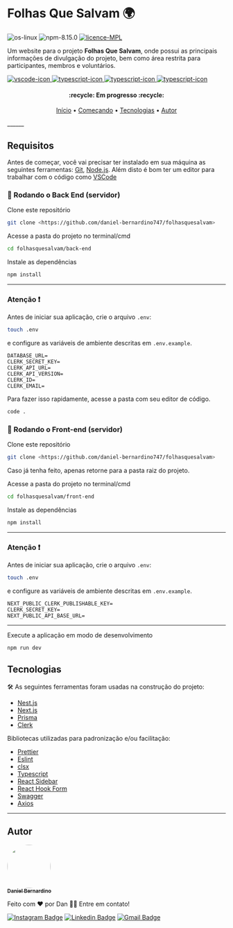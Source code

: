 <div>
  <h1 align="left">Folhas Que Salvam 🌍</h1>
  <img alt="os-linux" src="https://img.shields.io/static/v1?label=os&message=Linux&color=459a2b&style=flat-square&logo=ghost" />
  <img alt="npm-8.15.0" src="https://img.shields.io/static/v1?label=npm&message=8.15.0&color=459a2b&style=flat-square" />
  <a href="https://github.com/daniel-bernardino747/Shortly-B/blob/main/LICENCE">
    <img alt="licence-MPL" src="https://img.shields.io/static/v1?label=licence&message=MPL&color=459a2b&style=flat-square" />
  </a>  
</div>

Um website para o projeto **Folhas Que Salvam**, onde possui as principais informações de divulgação do projeto, bem como área restrita para participantes, membros e voluntários.

<div>
  <a href="https://code.visualstudio.com/">
    <img alt="vscode-icon" src="https://img.shields.io/static/v1?label=using&message=vscode&color=0176c6&logo=visual%20studio" />
  </a>
  <a href="https://nestjs.com/">
    <img alt="typescript-icon" src="https://img.shields.io/static/v1?label=using&message=NestJS&color=e0444e&logo=nestjs" />
  </a>
  <a href="https://nextjs.org/">
    <img alt="typescript-icon" src="https://img.shields.io/static/v1?label=using&message=Next.js&color=000000&logo=vercel" />
  </a>
  <a href="https://www.prisma.io/">
    <img alt="typescript-icon" src="https://img.shields.io/static/v1?label=using&message=prisma&color=2d3748&logo=prisma" />
  </a>
</div>

<h4 align="center"> 
	:recycle: Em progresso :recycle:
</h4>

<p align="center">
 <a href="#shortly-api">Início</a> • 
 <a href="#requisitos">Começando</a> •  
 <a href="#tecnologias">Tecnologias</a> • 
 <a href="#autor">Autor</a>
</p>
______

## Requisitos

Antes de começar, você vai precisar ter instalado em sua máquina as seguintes ferramentas:
[Git](https://git-scm.com), [Node.js](https://nodejs.org/en/). 
Além disto é bom ter um editor para trabalhar com o código como [VSCode](https://code.visualstudio.com/)

### 🎲 Rodando o Back End (servidor)

Clone este repositório
```bash
git clone <https://github.com/daniel-bernardino747/folhasquesalvam>
```

Acesse a pasta do projeto no terminal/cmd
```bash
cd folhasquesalvam/back-end
```

Instale as dependências
```bash
npm install
```
_____

### Atenção :heavy_exclamation_mark:
Antes de iniciar sua aplicação, crie o arquivo `.env`:
```bash
touch .env
```

e configure as variáveis de ambiente descritas em `.env.example`.
```properties
DATABASE_URL=
CLERK_SECRET_KEY=
CLERK_API_URL=
CLERK_API_VERSION=
CLERK_ID=
CLERK_EMAIL=
```

Para fazer isso rapidamente, acesse a pasta com seu editor de código.
```bash
code .
```
### 🎲 Rodando o Front-end (servidor)

Clone este repositório
```bash
git clone <https://github.com/daniel-bernardino747/folhasquesalvam>
```
Caso já tenha feito, apenas retorne para a pasta raiz do projeto.

Acesse a pasta do projeto no terminal/cmd
```bash
cd folhasquesalvam/front-end
```

Instale as dependências
```bash
npm install
```
_____

### Atenção :heavy_exclamation_mark:
Antes de iniciar sua aplicação, crie o arquivo `.env`:
```bash
touch .env
```

e configure as variáveis de ambiente descritas em `.env.example`.
```properties
NEXT_PUBLIC_CLERK_PUBLISHABLE_KEY=
CLERK_SECRET_KEY=
NEXT_PUBLIC_API_BASE_URL=
```

_____

Execute a aplicação em modo de desenvolvimento
```bash
npm run dev
```

## Tecnologias

🛠 As seguintes ferramentas foram usadas na construção do projeto:

- [Nest.js](https://nestjs.com/)
- [Next.js](https://nextjs.org/)
- [Prisma](https://www.prisma.io/)
- [Clerk](https://clerk.com/)

Bibliotecas utilizadas para padronização e/ou facilitação:

- [Prettier](https://prettier.io/)
- [Eslint](https://eslint.org/)
- [clsx](https://github.com/lukeed/clsx#readme)
- [Typescript](https://www.typescriptlang.org/)
- [React Sidebar](https://github.com/azouaoui-med/react-pro-sidebar#readme)
- [React Hook Form](https://react-hook-form.com/)
- [Swagger](https://swagger.io/)
- [Axios](https://axios-http.com/ptbr/)

---

## Autor

<a href="https://github.com/daniel-bernardino747">
 <img style="border-radius: 50%;" src="https://avatars.githubusercontent.com/u/106272711?v=4" width="100px;" alt=""/>
 <br />
 <sub><b>Daniel Bernardino</b></sub>
</a>


Feito com ❤️ por Dan 👋🏽 Entre em contato!

[![Instagram Badge](https://img.shields.io/badge/-@daniel_bernardino-c55180?style=flat-square&labelColor=c55180&logo=instagram&logoColor=white&link=https://www.instagram.com/daniel__bernardino/)](https://www.instagram.com/daniel__bernardino/) 
[![Linkedin Badge](https://img.shields.io/badge/-danielbernardinodesouza-blue?style=flat-square&logo=Linkedin&logoColor=white&link=https://www.linkedin.com/in/danielbernardinodesouza/)](https://www.linkedin.com/in/danielbernardinodesouza/) 
[![Gmail Badge](https://img.shields.io/badge/-dn.danielbernardino@gmail.com-c14438?style=flat-square&logo=Gmail&logoColor=white&link=mailto:dn.danielbernardino@gmail.com)](mailto:dn.danielbernardino@gmail.com)
